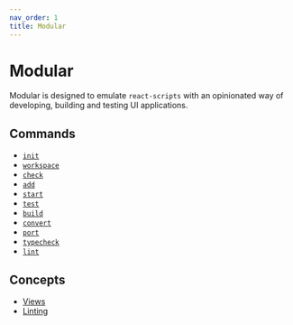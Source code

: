 ```yaml
---
nav_order: 1
title: Modular
---
```


# Modular

Modular is designed to emulate `react-scripts` with an opinionated way of
developing, building and testing UI applications.

## Commands

- [`init`](./commands/init.md)
- [`workspace`](./commands/workspace.md)
- [`check`](./commands/check.md)
- [`add`](./commands/add.md)
- [`start`](./commands/start.md)
- [`test`](./commands/test.md)
- [`build`](./commands/build.md)
- [`convert`](./commands/convert.md)
- [`port`](./commands/port.md)
- [`typecheck`](./commands/typecheck.md)
- [`lint`](./commands/lint.md)

## Concepts

- [Views](./concepts/views.md)
- [Linting](./concepts/linting.md)
